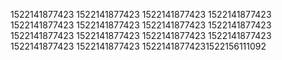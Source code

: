 1522141877423
1522141877423
1522141877423
1522141877423
1522141877423
1522141877423
1522141877423
1522141877423
1522141877423
1522141877423
1522141877423
1522141877423
1522141877423
1522141877423
15221418774231522156111092